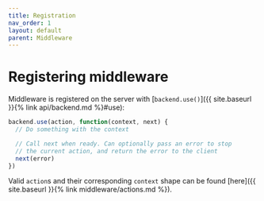 ```yaml
---
title: Registration
nav_order: 1
layout: default
parent: Middleware
---
```


# Registering middleware

Middleware is registered on the server with [`backend.use()`]({{ site.baseurl }}{% link api/backend.md %}#use):

```js
backend.use(action, function(context, next) {
  // Do something with the context

  // Call next when ready. Can optionally pass an error to stop
  // the current action, and return the error to the client
  next(error)
})
```

Valid `action`s and their corresponding `context` shape can be found [here]({{ site.baseurl }}{% link middleware/actions.md %}).
